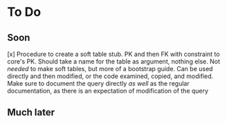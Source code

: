 # To Do

## Soon
[x] Procedure to create a soft table stub. PK and then FK with constraint to core's PK. Should take a name for the table as argument, nothing else. Not *needed* to make soft tables, but more of a bootstrap guide. Can be used directly and then modified, or the code examined, copied, and modified. Make sure to document the query directly *as well* as the regular documentation, as there is an expectation of modification of the query

## Much later